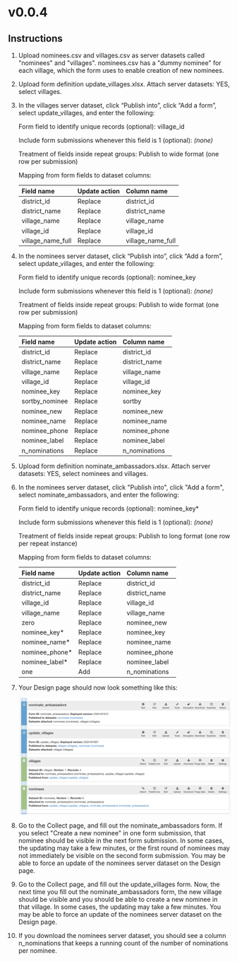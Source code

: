 # v0.0.4

## Instructions

1. Upload nominees.csv and villages.csv as server datasets called "nominees" and "villages". nominees.csv has a "dummy nominee" for each village, which the form uses to enable creation of new nominees.
1. Upload form definition update_villages.xlsx. Attach server datasets: YES, select villages.
1. In the villages server dataset, click “Publish into”, click “Add a form”, select update_villages, and enter the following:
    
    Form field to identify unique records (optional): village_id

    Include form submissions whenever this field is 1 (optional): *(none)*
    
    Treatment of fields inside repeat groups: Publish to wide format (one row per submission)
    
    Mapping from form fields to dataset columns:
    
    | Field name | Update action | Column name |
    | --- | --- | --- |
    | district_id | Replace | district_id |
    | district_name | Replace | district_name |
    | village_name | Replace | village_name |
    | village_id | Replace | village_id |
    | village_name_full | Replace | village_name_full |

1. In the nominees server dataset, click “Publish into”, click “Add a form”, select update_villages, and enter the following:
    
    Form field to identify unique records (optional): nominee_key
    
    Include form submissions whenever this field is 1 (optional): *(none)*
    
    Treatment of fields inside repeat groups: Publish to wide format (one row per submission)
    
    Mapping from form fields to dataset columns:
    
    | Field name | Update action | Column name |
    | --- | --- | --- |
    | district_id | Replace | district_id |
    | district_name | Replace | district_name |
    | village_name | Replace | village_name |
    | village_id | Replace | village_id |
    | nominee_key | Replace | nominee_key |
    | sortby_nominee | Replace | sortby |
    | nominee_new | Replace | nominee_new |
    | nominee_name | Replace | nominee_name |
    | nominee_phone | Replace | nominee_phone |
    | nominee_label | Replace | nominee_label |
    | n_nominations | Replace | n_nominations |

1. Upload form definition nominate_ambassadors.xlsx. Attach server datasets: YES, select nominees and villages.
1. In the nominees server dataset, click "Publish into", click "Add a form", select nominate_ambassadors, and enter the following:
    
    Form field to identify unique records (optional): nominee_key*
    
    Include form submissions whenever this field is 1 (optional): *(none)*
    
    Treatment of fields inside repeat groups: Publish to long format (one row per repeat instance)
    
    Mapping from form fields to dataset columns:
    
    | Field name | Update action | Column name |
    | --- | --- | --- |
    | district_id | Replace | district_id |
    | district_name | Replace | district_name |
    | village_id | Replace | village_id |
    | village_name | Replace | village_name |
    | zero | Replace | nominee_new |
    | nominee_key* | Replace | nominee_key |
    | nominee_name* | Replace | nominee_name |
    | nominee_phone* | Replace | nominee_phone |
    | nominee_label* | Replace | nominee_label |
    | one | Add | n_nominations |

1. Your Design page should now look something like this:
    
    ![](surveycto_screenshot.png)
    
1. Go to the Collect page, and fill out the nominate_ambassadors form. If you select "Create a new nominee" in one form submission, that nominee should be visible in the next form submission. In some cases, the updating may take a few minutes, or the first round of nominees may not immediately be visible on the second form submission. You may be able to force an update of the nominees server dataset on the Design page.

2. Go to the Collect page, and fill out the update_villages form. Now, the next time you fill out the nominate_ambassadors form, the new village should be visible and you should be able to create a new nominee in that village. In some cases, the updating may take a few minutes. You may be able to force an update of the nominees server dataset on the Design page.

3. If you download the nominees server dataset, you should see a column n_nominations that keeps a running count of the number of nominations per nominee.
